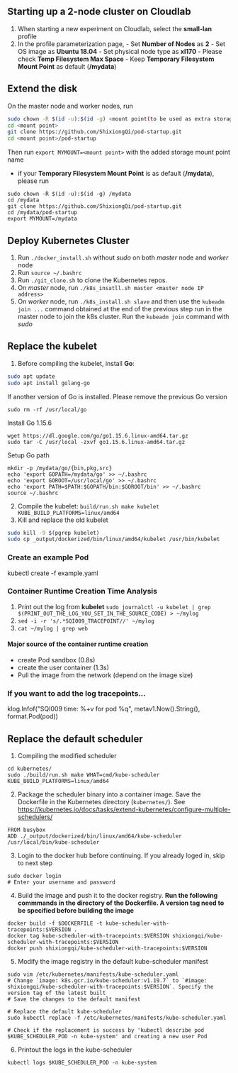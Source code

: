 ## Starting up a 2-node cluster on Cloudlab 
1. When starting a new experiment on Cloudlab, select the **small-lan** profile
2. In the profile parameterization page, 
        - Set **Number of Nodes** as **2**
        - Set OS image as **Ubuntu 18.04**
        - Set physical node type as **xl170**
        - Please check **Temp Filesystem Max Space**
        - Keep **Temporary Filesystem Mount Point** as default (**/mydata**)

## Extend the disk
On the master node and worker nodes, run
```bash
sudo chown -R $(id -u):$(id -g) <mount point(to be used as extra storage)>
cd <mount point>
git clone https://github.com/ShixiongQi/pod-startup.git
cd <mount point>/pod-startup
```
Then run `export MYMOUNT=<mount point>` with the added storage mount point name

- if your **Temporary Filesystem Mount Point** is as default (**/mydata**), please run
```
sudo chown -R $(id -u):$(id -g) /mydata
cd /mydata
git clone https://github.com/ShixiongQi/pod-startup.git
cd /mydata/pod-startup
export MYMOUNT=/mydata
```

## Deploy Kubernetes Cluster
1. Run `./docker_install.sh` without *sudo* on both *master* node and *worker* node
2. Run `source ~/.bashrc`
3. Run `./git_clone.sh` to clone the Kubernetes repos.
4. On *master* node, run `./k8s_insatll.sh master <master node IP address>`
5. On *worker* node, run `./k8s_install.sh slave` and then use the `kubeadm join ...` command obtained at the end of the previous step run in the master node to join the k8s cluster. Run the `kubeadm join` command with *sudo*

## Replace the kubelet
1. Before compiling the kubelet, install **Go**: 
```bash
sudo apt update
sudo apt install golang-go
```
If another version of Go is installed. Please remove the previous Go version
```
sudo rm -rf /usr/local/go
```
Install Go 1.15.6
```
wget https://dl.google.com/go/go1.15.6.linux-amd64.tar.gz
sudo tar -C /usr/local -zxvf go1.15.6.linux-amd64.tar.gz
```
Setup Go path
```
mkdir -p /mydata/go/{bin,pkg,src}
echo 'export GOPATH=/mydata/go' >> ~/.bashrc
echo 'export GOROOT=/usr/local/go' >> ~/.bashrc
echo 'export PATH=$PATH:$GOPATH/bin:$GOROOT/bin' >> ~/.bashrc
source ~/.bashrc
```

2. Compile the kubelet: `build/run.sh make kubelet KUBE_BUILD_PLATFORMS=linux/amd64`
3. Kill and replace the old kubelet
```bash
sudo kill -9 $(pgrep kubelet)
sudo cp _output/dockerized/bin/linux/amd64/kubelet /usr/bin/kubelet
```

### Create an example Pod
kubectl create -f example.yaml

### Container Runtime Creation Time Analysis
1. Print out the log from **kubelet**
`sudo journalctl -u kubelet | grep $(PRINT_OUT_THE_LOG_YOU_SET_IN_THE_SOURCE_CODE) > ~/mylog`
2. `sed -i -r 's/.*SQI009_TRACEPOINT//' ~/mylog`
3. `cat ~/mylog | grep web`

#### Major source of the container runtime creation
- create Pod sandbox (0.8s)
- create the user container (1.3s)
- Pull the image from the network (depend on the image size)

### If you want to add the log tracepoints...
klog.Infof("SQI009 time: %+v for pod %q", metav1.Now().String(), format.Pod(pod))

## Replace the default scheduler
1. Compiling the modified scheduler
```
cd kubernetes/
sudo ./build/run.sh make WHAT=cmd/kube-scheduler KUBE_BUILD_PLATFORMS=linux/amd64
```
2. Package the scheduler binary into a container image. Save the Dockerfile in the Kubernetes directory (`kubernetes/`). See <https://kubernetes.io/docs/tasks/extend-kubernetes/configure-multiple-schedulers/>
```
FROM busybox
ADD ./_output/dockerized/bin/linux/amd64/kube-scheduler /usr/local/bin/kube-scheduler
```
3. Login to the docker hub before continuing. If you already loged in, skip to next step
```
sudo docker login
# Enter your username and password
```
4. Build the image and push it to the docker registry. **Run the following commmands in the directory of the Dockerfile. A version tag need to be specified before building the image**
```
docker build -f $DOCKERFILE -t kube-scheduler-with-tracepoints:$VERSION .
docker tag kube-scheduler-with-tracepoints:$VERSION shixiongqi/kube-scheduler-with-tracepoints:$VERSION
docker push shixiongqi/kube-scheduler-with-tracepoints:$VERSION
```
5. Modify the image registry in the default kube-scheduler manifest
```
sudo vim /etc/kubernetes/manifests/kube-scheduler.yaml
# Change `image: k8s.gcr.io/kube-scheduler:v1.19.7` to `#image: shixiongqi/kube-scheduler-with-tracepoints:$VERSION`. Specify the version tag of the latest built
# Save the changes to the default manifest

# Replace the default kube-scheduler
sudo kubectl replace -f /etc/kubernetes/manifests/kube-scheduler.yaml

# Check if the replacement is success by 'kubectl describe pod $KUBE_SCHEDULER_POD -n kube-system' and creating a new user Pod
```
6. Printout the logs in the kube-scheduler
```
kubectl logs $KUBE_SCHEDULER_POD -n kube-system
```
